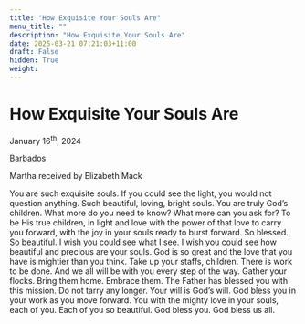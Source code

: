 ```yaml
---
title: "How Exquisite Your Souls Are"
menu_title: ""
description: "How Exquisite Your Souls Are"
date: 2025-03-21 07:21:03+11:00
draft: False
hidden: True
weight:
---
```

# How Exquisite Your Souls Are

January 16<sup>th</sup>, 2024

Barbados

Martha received by Elizabeth Mack

You are such exquisite souls. If you could see the light, you would not question anything. Such beautiful, loving, bright souls. You are truly God’s children. What more do you need to know? What more can you ask for? To be His true children, in light and love with the power of that love to carry you forward, with the joy in your souls ready to burst forward. So blessed. So beautiful. I wish you could see what I see. I wish you could see how beautiful and precious are your souls. God is so great and the love that you have is mightier than you think. Take up your staffs, children. There is work to be done. And we all will be with you every step of the way. Gather your flocks. Bring them home. Embrace them. The Father has blessed you with this mission. Do not tarry any longer. Your will is God’s will. God bless you in your work as you move forward. You with the mighty love in your souls, each of you. Each of you so beautiful. God bless you. God bless us all.
